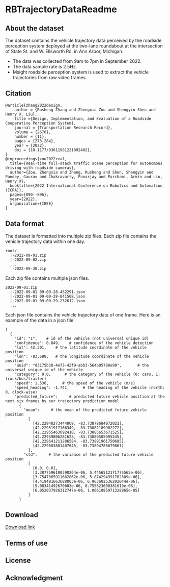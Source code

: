 # RBTrajectoryDataReadme

## About the dataset
The dataset contains the vehicle trajectory data perceived by the roadside perception system deployed at the two-lane roundabout at the intersection of State St. and W. Ellsworth Rd. in Ann Arbor, Michigan.
+ The data was collected from 9am to 7pm in September 2022.
+ The data sample rate is 2.5Hz.
+ Msight roadside perception system is used to extract the vehicle trajectories from raw video frames.

## Citation
```
@article{zhang2022design,
    author = {Rusheng Zhang and Zhengxia Zou and Shengyin Shen and Henry X. Liu},
    title ={Design, Implementation, and Evaluation of a Roadside Cooperative Perception System},
    journal = {Transportation Research Record},
    volume = {2676},
    number = {11},
    pages = {273-284},
    year = {2022},
    doi = {10.1177/03611981221092402},
}
@inproceedings{zou2022real,
  title={Real-time full-stack traffic scene perception for autonomous driving with roadside cameras},
  author={Zou, Zhengxia and Zhang, Rusheng and Shen, Shengyin and Pandey, Gaurav and Chakravarty, Punarjay and Parchami, Armin and Liu, Henry X},
  booktitle={2022 International Conference on Robotics and Automation (ICRA)},
  pages={890--896},
  year={2022},
  organization={IEEE}
}
```
## Data format
The dataset is formatted into multiple zip files. Each zip file contains the vehicle trajectory data within one day.
```
root/
  |-2022-09-01.zip
  |-2022-09-02.zip
  ...
  `-2022-09-30.zip
```
Each zip file contains multiple json files. 
```
2022-09-01.zip
  |-2022-09-01 09-00-28-452291.json
  |-2022-09-01 09-00-28-841508.json
  |-2022-09-01 09-00-29-252612.json
  ...
```
Each json file contains the vehicle trajectory data of one frame. Here is an example of the data in a json file
```
[
  {
    "id": "1",    # id of the vehicle (not universal unique id)
    "confidence": 0.849,    # confidence of the vehicle detection
    "lat": 42.301,    # the latitude coordinate of the vehicle position
    "lon": -83.698,   # the longitude coordinate of the vehicle position
    "uuid": "d3175b38-4e73-42f9-abb3-564b05788e90",       # the universal unique id of the vehicle
    "category": 0.0,      # the category of the vehicle (0: cars, 1: truck/bus/trailer)
    "speed": 1.536,      # the speed of the vehicle (m/s)
    "speed_heading": -1.741,      # the heading of the vehicle (north: 0, clock-wise)
    "predicted_future":     # predicted future vehicle position at the next six frames by our trajectory prediction model
      {
        "mean":     # the mean of the predicted future vehicle position
          [
            [42.22948273444069, -83.73878684072021], 
            [42.22951917166349, -83.73882189902272], 
            [42.22955463092418, -83.73885653671525], 
            [42.22959806281623, -83.73889505995245], 
            [42.229641211286584, -83.73891961750685], 
            [42.229683881407645, -83.73894786679861]
          ], 
        "std":     # the variance of the predicted future vehicle position
          [
            [0.0, 0.0], 
            [3.3877596180390264e-06, 5.4456512171775565e-06], 
            [3.7547065911662862e-06, 5.874294391702309e-06], 
            [4.419491663688003e-06, 6.963602536202044e-06], 
            [5.08341492670003e-06, 8.755623608381619e-06], 
            [6.052037926312747e-06, 1.0661085971328865e-05]
          ]
      }
```

## Download
[Download link](http://d1o8lrsx0n5wxu.cloudfront.net/roundaboutdata/2022-09.zip)

## Terms of use

## License

## Acknowledgment
